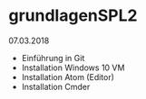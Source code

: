 # grundlagenSPL2

07.03.2018
* Einführung in Git
* Installation Windows 10 VM
* Installation Atom (Editor)
* Installation Cmder
